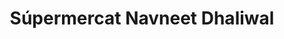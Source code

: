 ---
title: "Súpermercat Navneet Dhaliwal"
url: /barcelona/supermercat-navneet-dhaliwal/
shop: Lebensmittel
---